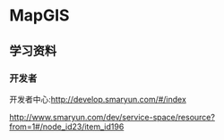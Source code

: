 # MapGIS

## 学习资料

### 开发者

开发者中心:http://develop.smaryun.com/#/index

http://www.smaryun.com/dev/service-space/resource?from=1#/node_id23/item_id196